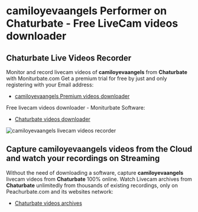 # camiloyevaangels Performer on Chaturbate - Free LiveCam videos downloader

## Chaturbate Live Videos Recorder

Monitor and record livecam videos of **camiloyevaangels** from **Chaturbate** with Moniturbate.com
Get a premium trial for free by just and only registering with your Email address:
* [camiloyevaangels Premium videos downloader](https://moniturbate.com/request-demo-licence-key.html)

Free livecam videos downloader - Moniturbate Software:
* [Chaturbate videos downloader](https://moniturbate.com/moniturbate-download-software.html)

![camiloyevaangels livecam videos recorder](https://peachurnet.com/templates/moniturbate-software.png)


## Capture camiloyevaangels videos from the Cloud and watch your recordings on Streaming

Without the need of downloading a software, capture **camiloyevaangels** livecam videos from **Chaturbate** 100% online.
Watch Livecam archives from **Chaturbate** unlimitedly from thousands of existing recordings, only on Peachurbate.com and its websites network:
* [Chaturbate videos archives](https://peachurnet.com/)